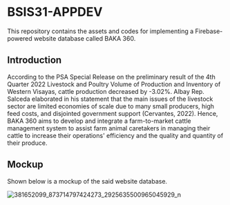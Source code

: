 # BSIS31-APPDEV
This repository contains the assets and codes for implementing a Firebase-powered website database called BAKA 360.

## Introduction
According to the PSA Special Release on the preliminary result of the 4th Quarter 2022 Livestock and Poultry Volume of Production and Inventory of Western Visayas, cattle production decreased by -3.02%. Albay Rep. Salceda elaborated in his statement that the main issues of the livestock sector are limited economies of scale due to many small producers, high feed costs, and disjointed government support (Cervantes, 2022). Hence, BAKA 360 aims to develop and integrate a farm-to-market cattle management system to assist farm animal caretakers in managing their cattle to increase their operations' efficiency and the quality and quantity of their produce.

## Mockup
Shown below is a mockup of the said website database.

![381652099_873714797424273_2925635500965045929_n](https://github.com/LeiAbllr/BSIS31-APPDEV/assets/91423384/ae4f7c89-8a18-4e92-98de-be1d4c41fbe8)

